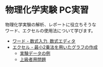 # 物理化学実験 PC実習

物理化学実験の解析、レポートに役立ちそうな  
ワード、エクセルの使用法について学びます。

- [ワード - 数式入力, 数式エディタ](word.md)  
- [エクセル - 最小2乗法を用いたグラフの作成](excel.md)  
  - [実験データの例](data.md)
  - [上級者用問題](advanced.md)
